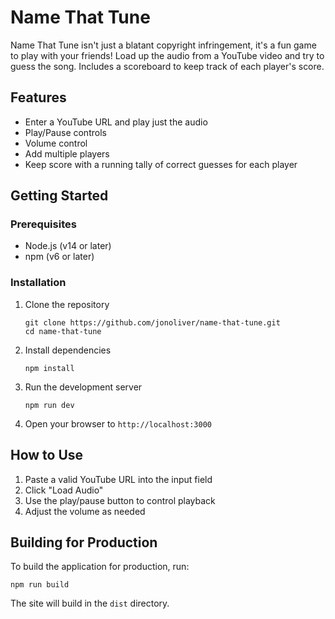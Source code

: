 # Name That Tune

Name That Tune isn't just a blatant copyright infringement, it's a fun game to play with your friends! Load up the audio from a YouTube video and try to guess the song. Includes a scoreboard to keep track of each player's score.

## Features

- Enter a YouTube URL and play just the audio
- Play/Pause controls
- Volume control
- Add multiple players
- Keep score with a running tally of correct guesses for each player

## Getting Started

### Prerequisites

- Node.js (v14 or later)
- npm (v6 or later)

### Installation

1. Clone the repository

   ```
   git clone https://github.com/jonoliver/name-that-tune.git
   cd name-that-tune
   ```

2. Install dependencies

   ```
   npm install
   ```

3. Run the development server

   ```
   npm run dev
   ```

4. Open your browser to `http://localhost:3000`

## How to Use

1. Paste a valid YouTube URL into the input field
2. Click "Load Audio"
3. Use the play/pause button to control playback
4. Adjust the volume as needed

## Building for Production

To build the application for production, run:

```
npm run build
```

The site will build in the `dist` directory.
